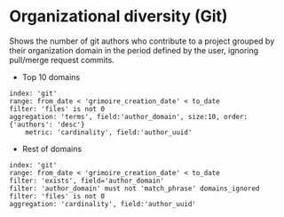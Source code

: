 # Organizational diversity (Git)

Shows the number of git authors who contribute to a project grouped by their organization domain in the period defined by the user, ignoring pull/merge request commits.

* Top 10 domains
```
index: 'git'
range: from_date < 'grimoire_creation_date' < to_date
filter: 'files' is not 0
aggregation: 'terms', field:'author_domain', size:10, order:{'authors': 'desc'}
    metric: 'cardinality', field:'author_uuid'
```

* Rest of domains
```
index: 'git'
range: from_date < 'grimoire_creation_date' < to_date
filter: 'exists', field='author_domain'
filter: 'author_domain' must not 'match_phrase' domains_ignored
filter: 'files' is not 0
aggregation: 'cardinality', field:'author_uuid'
```
